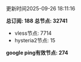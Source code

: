 更新时间2025-09-26 18:11:16

**总订阅: 188**
**总节点: 32741**
- vless节点: 7714
- hysteria2节点: 15

**google ping有效节点: 274**

